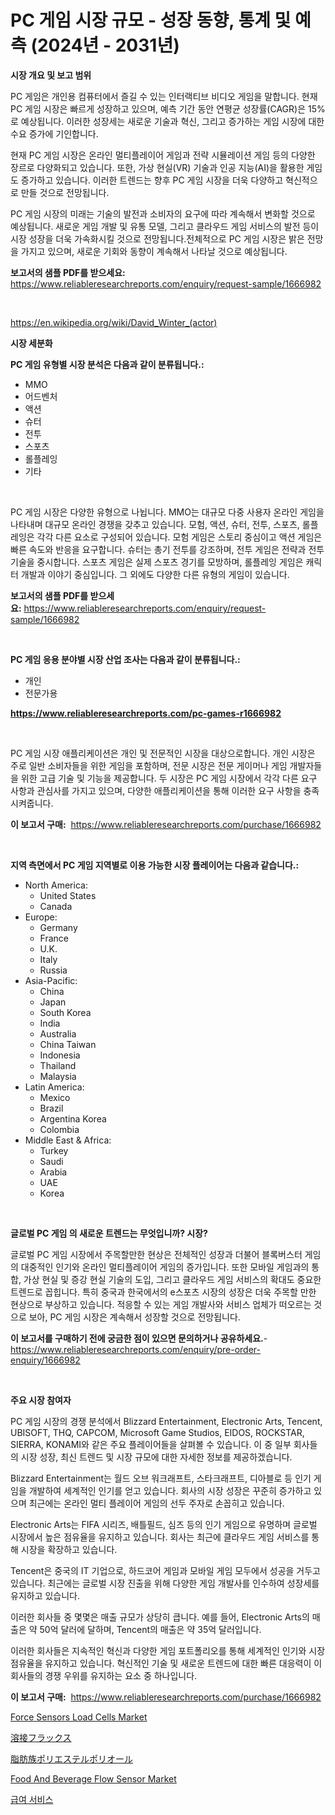 <p><h1>PC 게임 시장 규모 - 성장 동향, 통계 및 예측 (2024년 - 2031년)</h1></p><p><strong>시장 개요 및 보고 범위</strong></p>
<p><p>PC 게임은 개인용 컴퓨터에서 즐길 수 있는 인터랙티브 비디오 게임을 말합니다. 현재 PC 게임 시장은 빠르게 성장하고 있으며, 예측 기간 동안 연평균 성장률(CAGR)은 15%로 예상됩니다. 이러한 성장세는 새로운 기술과 혁신, 그리고 증가하는 게임 시장에 대한 수요 증가에 기인합니다.</p><p>현재 PC 게임 시장은 온라인 멀티플레이어 게임과 전략 시뮬레이션 게임 등의 다양한 장르로 다양화되고 있습니다. 또한, 가상 현실(VR) 기술과 인공 지능(AI)을 활용한 게임도 증가하고 있습니다. 이러한 트렌드는 향후 PC 게임 시장을 더욱 다양하고 혁신적으로 만들 것으로 전망됩니다.</p><p>PC 게임 시장의 미래는 기술의 발전과 소비자의 요구에 따라 계속해서 변화할 것으로 예상됩니다. 새로운 게임 개발 및 유통 모델, 그리고 클라우드 게임 서비스의 발전 등이 시장 성장을 더욱 가속화시킬 것으로 전망됩니다.전체적으로 PC 게임 시장은 밝은 전망을 가지고 있으며, 새로운 기회와 동향이 계속해서 나타날 것으로 예상됩니다.</p></p>
<p><strong>보고서의 샘플 PDF를 받으세요:</strong> <a href="https://www.reliableresearchreports.com/enquiry/request-sample/1666982">https://www.reliableresearchreports.com/enquiry/request-sample/1666982</a></p>
<p>&nbsp;</p>
<p><a href="https://en.wikipedia.org/wiki/David_Winter_(actor)">https://en.wikipedia.org/wiki/David_Winter_(actor)</a></p>
<p><strong>시장 세분화</strong></p>
<p><strong>PC 게임 유형별 시장 분석은 다음과 같이 분류됩니다.:</strong></p>
<p><ul><li>MMO</li><li>어드벤처</li><li>액션</li><li>슈터</li><li>전투</li><li>스포츠</li><li>롤플레잉</li><li>기타</li></ul></p>
<p>&nbsp;</p>
<p><p>PC 게임 시장은 다양한 유형으로 나뉩니다. MMO는 대규모 다중 사용자 온라인 게임을 나타내며 대규모 온라인 경쟁을 갖추고 있습니다. 모험, 액션, 슈터, 전투, 스포츠, 롤플레잉은 각각 다른 요소로 구성되어 있습니다. 모험 게임은 스토리 중심이고 액션 게임은 빠른 속도와 반응을 요구합니다. 슈터는 총기 전투를 강조하며, 전투 게임은 전략과 전투 기술을 중시합니다. 스포츠 게임은 실제 스포츠 경기를 모방하며, 롤플레잉 게임은 캐릭터 개발과 이야기 중심입니다. 그 외에도 다양한 다른 유형의 게임이 있습니다.</p></p>
<p><strong>보고서의 샘플 PDF를 받으세요:</strong>&nbsp;<a href="https://www.reliableresearchreports.com/enquiry/request-sample/1666982">https://www.reliableresearchreports.com/enquiry/request-sample/1666982</a></p>
<p>&nbsp;</p>
<p><strong> PC 게임 응용 분야별 시장 산업 조사는 다음과 같이 분류됩니다.:</strong></p>
<p><ul><li>개인</li><li>전문가용</li></ul></p>
<p><strong><a href="https://www.reliableresearchreports.com/pc-games-r1666982">https://www.reliableresearchreports.com/pc-games-r1666982</a></strong></p>
<p>&nbsp;</p>
<p><p>PC 게임 시장 애플리케이션은 개인 및 전문적인 시장을 대상으로합니다. 개인 시장은 주로 일반 소비자들을 위한 게임을 포함하며, 전문 시장은 전문 게이머나 게임 개발자들을 위한 고급 기술 및 기능을 제공합니다. 두 시장은 PC 게임 시장에서 각각 다른 요구 사항과 관심사를 가지고 있으며, 다양한 애플리케이션을 통해 이러한 요구 사항을 충족시켜줍니다.</p></p>
<p><strong>이 보고서 구매:</strong>&nbsp; <a href="https://www.reliableresearchreports.com/purchase/1666982">https://www.reliableresearchreports.com/purchase/1666982</a></p>
<p>&nbsp;</p>
<p><strong>지역 측면에서 PC 게임 지역별로 이용 가능한 시장 플레이어는 다음과 같습니다.:</strong></p>
<p><ul>
    <li>
        North America:
        <ul>
            <li>United States</li>
            <li>Canada</li>
        </ul>
    </li>
    <li>
        Europe:
        <ul>
            <li>Germany</li>
            <li>France</li>
            <li>U.K.</li>
            <li>Italy</li>
            <li>Russia</li>
        </ul>
    </li>
    <li>
        Asia-Pacific:
        <ul>
            <li>China</li>
            <li>Japan</li>
            <li>South Korea</li>
            <li>India</li>
            <li>Australia</li>
            <li>China Taiwan</li>
            <li>Indonesia</li>
            <li>Thailand</li>
            <li>Malaysia</li>
        </ul>
    </li>
    <li>
        Latin America:
        <ul>
            <li>Mexico</li>
            <li>Brazil</li>
            <li>Argentina Korea</li>
            <li>Colombia</li>
        </ul>
    </li>
    <li>
        Middle East & Africa:
        <ul>
            <li>Turkey</li>
            <li>Saudi</li>
            <li>Arabia</li>
            <li>UAE</li>
            <li>Korea</li>
        </ul>
    </li>
    </ul></p>
<p>&nbsp;</p>
<p><strong>글로벌 PC 게임 의 새로운 트렌드는 무엇입니까? 시장?</strong></p>
<p><p>글로벌 PC 게임 시장에서 주목할만한 현상은 전체적인 성장과 더불어 블록버스터 게임의 대중적인 인기와 온라인 멀티플레이어 게임의 증가입니다. 또한 모바일 게임과의 통합, 가상 현실 및 증강 현실 기술의 도입, 그리고 클라우드 게임 서비스의 확대도 중요한 트렌드로 꼽힙니다. 특히 중국과 한국에서의 e스포츠 시장의 성장은 더욱 주목할 만한 현상으로 부상하고 있습니다. 적응할 수 있는 게임 개발사와 서비스 업체가 떠오르는 것으로 보아, PC 게임 시장은 계속해서 성장할 것으로 전망됩니다.</p></p>
<p><strong>이 보고서를 구매하기 전에 궁금한 점이 있으면 문의하거나 공유하세요.</strong>- <a href="https://www.reliableresearchreports.com/enquiry/pre-order-enquiry/1666982">https://www.reliableresearchreports.com/enquiry/pre-order-enquiry/1666982</a></p>
<p>&nbsp;</p>
<p><strong>주요 시장 참여자</strong></p>
<p><p>PC 게임 시장의 경쟁 분석에서 Blizzard Entertainment, Electronic Arts, Tencent, UBISOFT, THQ, CAPCOM, Microsoft Game Studios, EIDOS, ROCKSTAR, SIERRA, KONAMI와 같은 주요 플레이어들을 살펴볼 수 있습니다. 이 중 일부 회사들의 시장 성장, 최신 트렌드 및 시장 규모에 대한 자세한 정보를 제공하겠습니다.</p><p>Blizzard Entertainment는 월드 오브 워크래프트, 스타크래프트, 디아블로 등 인기 게임을 개발하여 세계적인 인기를 얻고 있습니다. 회사의 시장 성장은 꾸준히 증가하고 있으며 최근에는 온라인 멀티 플레이어 게임의 선두 주자로 손꼽히고 있습니다.</p><p>Electronic Arts는 FIFA 시리즈, 배틀필드, 심즈 등의 인기 게임으로 유명하며 글로벌 시장에서 높은 점유율을 유지하고 있습니다. 회사는 최근에 클라우드 게임 서비스를 통해 시장을 확장하고 있습니다.</p><p>Tencent은 중국의 IT 기업으로, 하드코어 게임과 모바일 게임 모두에서 성공을 거두고 있습니다. 최근에는 글로벌 시장 진출을 위해 다양한 게임 개발사를 인수하여 성장세를 유지하고 있습니다.</p><p>이러한 회사들 중 몇몇은 매출 규모가 상당히 큽니다. 예를 들어, Electronic Arts의 매출은 약 50억 달러에 달하며, Tencent의 매출은 약 35억 달러입니다.</p><p>이러한 회사들은 지속적인 혁신과 다양한 게임 포트폴리오를 통해 세계적인 인기와 시장 점유율을 유지하고 있습니다. 혁신적인 기술 및 새로운 트렌드에 대한 빠른 대응력이 이 회사들의 경쟁 우위를 유지하는 요소 중 하나입니다.</p></p>
<p><strong>이 보고서 구매:</strong>&nbsp;&nbsp;<a href="https://www.reliableresearchreports.com/purchase/1666982">https://www.reliableresearchreports.com/purchase/1666982</a></p>
<p><p><a href="https://github.com/brentleyjimmiealvaradoz4l1rea/Market-Research-Report-List-3/blob/main/force-sensors-load-cells-market.md">Force Sensors Load Cells Market</a></p><p><a href="https://github.com/TerrellConn/Market-Research-Report-List-2/blob/main/40417139204.md">溶接フラックス</a></p><p><a href="https://github.com/RandallRunte2023/Market-Research-Report-List-2/blob/main/28906839205.md">脂肪族ポリエステルポリオール</a></p><p><a href="https://github.com/Angelnienowdseej3e45z3p8c/Market-Research-Report-List-3/blob/main/food-and-beverage-flow-sensor-market.md">Food And Beverage Flow Sensor Market</a></p><p><a href="https://github.com/LuckeyCorbin/Market-Research-Report-List-1/blob/main/305456914342.md">급여 서비스</a></p></p>